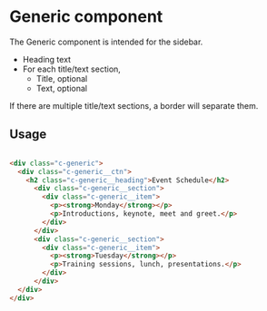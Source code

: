 # Generic component

The Generic component is intended for the sidebar.

- Heading text
- For each title/text section,
  - Title, optional
  - Text, optional
  
If there are multiple title/text sections, a border will separate them.

## Usage

```html

<div class="c-generic">
  <div class="c-generic__ctn">
    <h2 class="c-generic__heading">Event Schedule</h2>
      <div class="c-generic__section">
        <div class="c-generic__item">
          <p><strong>Monday</strong></p>
          <p>Introductions, keynote, meet and greet.</p>
        </div>
      </div>
      <div class="c-generic__section">
        <div class="c-generic__item">
          <p><strong>Tuesday</strong></p>
          <p>Training sessions, lunch, presentations.</p>
        </div>
      </div>
  </div>
</div>
```
